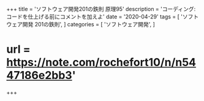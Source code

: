 +++
title = 'ソフトウェア開発201の鉄則 原理95'
description = 'コーディング:コードを仕上げる前にコメントを加えよ'
date = '2020-04-29'
tags = [
    'ソフトウェア開発 201の鉄則',
]
categories = [
    'ソフトウェア開発',
]
# url = https://note.com/rochefort10/n/n5447186e2bb3'
+++
